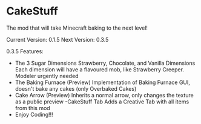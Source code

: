 CakeStuff
=========
The mod that will take Minecraft baking to the next level!

Current Version: 0.1.5
Next Version: 0.3.5

0.3.5 Features:
- The 3 Sugar Dimensions
  Strawberry, Chocolate, and Vanilla Dimensions
  Each dimension will have a flavoured mob, like Strawberry Creeper.
  Modeler urgently needed
- The Baking Furnace (Preview)
  Implementation of Baking Furnace GUI, doesn't bake any cakes (only Overbaked Cakes)
- Cake Arrow (Preview)
  Inherits a normal arrow, only changes the texture as a public preview
-CakeStuff Tab
  Adds a Creative Tab with all items from this mod
- Enjoy Coding!!!
